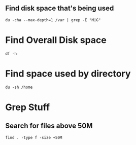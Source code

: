 ## Find disk space that's being used
```
du -cha --max-depth=1 /var | grep -E "M|G"
```

# Find Overall Disk space
```
df -h
```

# Find space used by directory
```
du -sh /home
```


# Grep Stuff

## Search for files above 50M
```
find . -type f -size +50M
```
